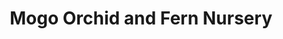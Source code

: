 ---
title: "Mogo Orchid and Fern Nursery"
url: /mogo/mogo-orchid-and-fern-nursery/
shop: Garten-Center
---